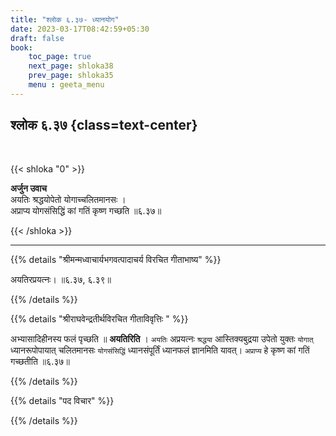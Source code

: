 ```yaml
---
title: "श्लोक ६.३७- ध्यानयोग"
date: 2023-03-17T08:42:59+05:30
draft: false
book:
    toc_page: true
    next_page: shloka38
    prev_page: shloka35
    menu : geeta_menu
---
```




## श्लोक ६.३७ {class=text-center}

<br/>

{{< shloka  "0"  >}}

**अर्जुन उवाच**  
अयतिः श्रद्धयोपेतो योगाच्चलितमानसः ।   
अप्राप्य योगसंसिद्धिं कां गतिं कृष्ण गच्छति ॥६.३७॥

{{< /shloka >}}

---


{{% details "श्रीमन्मध्वाचार्यभगवत्पादाचर्य विरचित  गीताभाष्य" %}}

अयतिरप्रयत्नः।  ॥६.३७, ६.३९॥

{{% /details %}}



{{% details "श्रीराघवेन्द्रतीर्थविरचित गीताविवृत्तिः " %}}

अभ्यासादिहीनस्य फलं पृच्छति ॥ **अयतिरिति** । `अयतिः` अप्रयत्नः
`श्रद्धया` आस्तिक्यबुद्रया उपेतो युक्तः `योगात्‌` ध्यानरूपोपायात्‌
चलितमानसः `योगसंसिद्धिं` ध्यानसंपूर्तिं ध्यानफलं ज्ञानमिति यावत्‌।
`अप्राप्य` हे कृष्ण कां गतिं गच्छतीति ‌ ॥६.३७॥

{{% /details %}}



{{% details "पद विचार" %}}


{{% /details %}}
